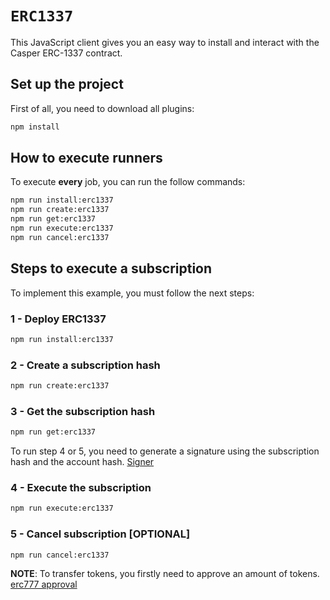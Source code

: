 # `ERC1337`

This JavaScript client gives you an easy way to install and interact with the Casper ERC-1337 contract.

## Set up the project

First of all, you need to download all plugins:

```bash
npm install
```

## How to execute runners
To execute **every** job, you can run the follow commands:
```bash
npm run install:erc1337
npm run create:erc1337
npm run get:erc1337
npm run execute:erc1337
npm run cancel:erc1337
```

## Steps to execute a subscription
To implement this example, you must follow the next steps:
### 1 - Deploy ERC1337
```bash
npm run install:erc1337
```
### 2 - Create a subscription hash
```bash
npm run create:erc1337
```
### 3 - Get the subscription hash 
```bash
npm run get:erc1337
```
To run step 4 or 5, you need to generate a signature using the subscription hash and the account hash.
[Signer](https://github.com/Rengo-Labs/CasperLabs-EIP1337#sign-the-subscription-hash-as-the-sender)
### 4 - Execute the subscription
```bash
npm run execute:erc1337
```
### 5 - Cancel subscription [OPTIONAL]
```bash
npm run cancel:erc1337
```
**NOTE**: To transfer tokens, you firstly need to approve an amount of tokens.
[erc777 approval](../../jobs/erc777/approve.js)